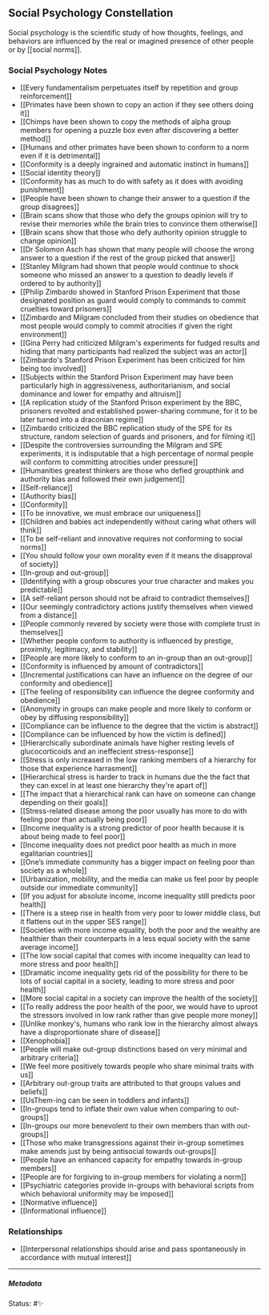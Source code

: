 ## Social Psychology Constellation

Social psychology is the scientific study of how thoughts, feelings, and behaviors are influenced by the real or imagined presence of other people or by [[social norms]].

### Social Psychology Notes

- [[Every fundamentalism perpetuates itself by repetition and group reinforcement]]
- [[Primates have been shown to copy an action if they see others doing it]]
- [[Chimps have been shown to copy the methods of alpha group members for opening a puzzle box even after discovering a better method]]
- [[Humans and other primates have been shown to conform to a norm even if it is detrimental]]
- [[Conformity is a deeply ingrained and automatic instinct in humans]]
- [[Social identity theory]]
- [[Conformity has as much to do with safety as it does with avoiding punishment]]
- [[People have been shown to change their answer to a question if the group disagrees]]
- [[Brain scans show that those who defy the groups opinion will try to revise their memories while the brain tries to convince them otherwise]]
- [[Brain scans show that those who defy authority opinion struggle to change opinion]]
- [[Dr Solomon Asch has shown that many people will choose the wrong answer to a question if the rest of the group picked that answer]]
- [[Stanley Milgram had shown that people would continue to shock someone who missed an answer to a question to deadly levels if ordered to by authority]]
- [[Philip Zimbardo showed in Stanford Prison Experiment that those designated position as guard would comply to commands to commit cruelties toward prisoners]]
- [[Zimbardo and Milgram concluded from their studies on obedience that most people would comply to commit atrocities if given the right environment]]
- [[Gina Perry had criticized Milgram's experiments for fudged results and hiding that many participants had realized the subject was an actor]]
- [[Zimbardo's Stanford Prison Experiment has been criticized for him being too involved]]
- [[Subjects within the Stanford Prison Experiment may have been particularly high in aggressiveness, authoritarianism, and social dominance and lower for empathy and altruism]]
- [[A replication study of the Stanford Prison experiment by the BBC, prisoners revolted and established power-sharing commune, for it to be later turned into a draconian regime]]
- [[Zimbardo criticized the BBC replication study of the SPE for its structure, random selection of guards and prisoners, and for filming it]]
- [[Despite the controversies surrounding the Milgram and SPE experiments, it is indisputable that a high percentage of normal people will conform to committing atrocities under pressure]]
- [[Humanities greatest thinkers are those who defied groupthink and authority bias and followed their own judgement]]
- [[Self-reliance]]
- [[Authority bias]]
- [[Conformity]]
- [[To be innovative, we must embrace our uniqueness]]
- [[Children and babies act independently without caring what others will think]]
- [[To be self-reliant and innovative requires not conforming to social norms]]
- [[You should follow your own morality even if it means the disapproval of society]]
- [[In-group and out-group]]
- [[Identifying with a group obscures your true character and makes you predictable]]
- [[A self-reliant person should not be afraid to contradict themselves]]
- [[Our seemingly contradictory actions justify themselves when viewed from a distance]]
- [[People commonly revered by society were those with complete trust in themselves]]
- [[Whether people conform to authority is influenced by prestige, proximity, legitimacy, and stability]]
- [[People are more likely to conform to an in-group than an out-group]]
- [[Conformity is influenced by amount of contradictors]]
- [[Incremental justifications can have an influence on the degree of our conformity and obedience]]
- [[The feeling of responsibility can influence the degree conformity and obedience]]
- [[Anonymity in groups can make people and more likely to conform or obey by diffusing responsibility]]
- [[Compliance can be influence to the degree that the victim is abstract]]
- [[Compliance can be influenced by how the victim is defined]]
- [[Hierarchically subordinate animals have higher resting levels of glucocorticoids and an ineffecient stress-response]]
- [[Stress is only increased in the low ranking members of a hierarchy for those that experience harrasment]]
- [[Hierarchical stress is harder to track in humans due the the fact that they can excel in at least one hierarchy they're apart of]]
- [[The impact that a hierarchical rank can have on someone can change depending on their goals]]
- [[Stress-related disease among the poor usually has more to do with feeling poor than actually being poor]]
- [[Income inequality is a strong predictor of poor health because it is about being made to feel poor]]
- [[Income inequality does not predict poor health as much in more egalitarian countries]]
- [[One’s immediate community has a bigger impact on feeling poor than society as a whole]]
- [[Urbanization, mobility, and the media can make us feel poor by people outside our immediate community]]
- [[If you adjust for absolute income, income inequality still predicts poor health]]
- [[There is a steep rise in health from very poor to lower middle class, but it flattens out in the upper SES range]]
- [[Societies with more income equality, both the poor and the wealthy are healthier than their counterparts in a less equal society with the same average income]]
- [[The low social capital that comes with income inequality can lead to more stress and poor health]]
- [[Dramatic income inequality gets rid of the possibility for there to be lots of social capital in a society, leading to more stress and poor health]]
- [[More social capital in a society can improve the health of the society]]
- [[To really address the poor health of the poor, we would have to uproot the stressors involved in low rank rather than give people more money]]
- [[Unlike monkey's, humans who rank low in the hierarchy almost always have a disproportionate share of disease]]
- [[Xenophobia]]
- [[People will make out-group distinctions based on very minimal and arbitrary criteria]]
- [[We feel more positively towards people who share minimal traits with us]]
- [[Arbitrary out-group traits are attributed to that groups values and beliefs]]
- [[UsThem-ing can be seen in toddlers and infants]]
- [[In-groups tend to inflate their own value when comparing to out-groups]]
- [[In-groups our more benevolent to their own members than with out-groups]]
- [[Those who make transgressions against their in-group sometimes make amends just by being antisocial towards out-groups]]
- [[People have an enhanced capacity for empathy towards in-group members]]
- [[People are for forgiving to in-group members for violating a norm]]
- [[Psychiatric categories provide in-groups with behavioral scripts from which behavioral uniformity may be imposed]]
- [[Normative influence]]
- [[Informational influence]]

### Relationships

- [[Interpersonal relationships should arise and pass spontaneously in accordance with mutual interest]]

___

##### Metadata

Status: #✨